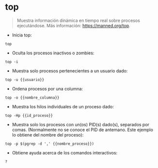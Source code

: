 # top

> Muestra información dinámica en tiempo real sobre procesos ejecutándose.
> Más información: <https://manned.org/top>.

- Inicia top:

`top`

- Oculta los procesos inactivos o zombies:

`top -i`

- Muestra solo procesos pertenecientes a un usuario dado:

`top -u {{usuario}}`

- Ordena procesos por una columna:

`top -o {{nombre_columna}}`

- Muestra los hilos individuales de un proceso dado:

`top -Hp {{id_proceso}}`

- Muestra solo los procesos con un(os) PID(s) dado(s), separados por comas. (Normalmente no se conoce el PID de antemano. Este ejemplo lo obtiene del nombre del proceso):

`top -p $(pgrep -d ',' {{nombre_proceso}})`

- Obtiene ayuda acerca de los comandos interactivos:

`?`
